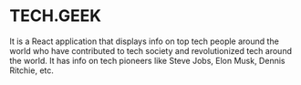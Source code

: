 # TECH.GEEK
 It is a React application that displays info on top tech people around the world who have contributed to tech society and revolutionized tech around the world. It has info on tech pioneers like Steve Jobs, Elon Musk, Dennis Ritchie, etc.
